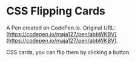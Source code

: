 # CSS Flipping Cards

A Pen created on CodePen.io. Original URL: [https://codepen.io/maja127/pen/abbWKBV](https://codepen.io/maja127/pen/abbWKBV).

CSS cards, you can flip them by clicking a button
